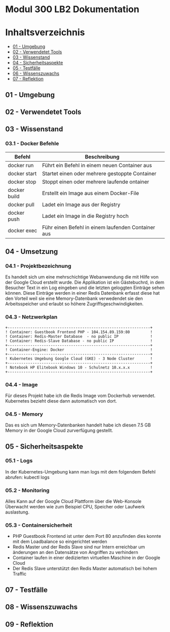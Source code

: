 
# **Modul 300 LB2 Dokumentation** 

# Inhaltsverzeichnis
  - [01 - Umgebung](#01---umgebung)
  - [02 - Verwendetet Tools](#02---verwendetet-tools)
  - [03 - Wissenstand](#03---wissenstand)
  - [04 - Sicherheitsaspekte](#04---Sicherheitsaspekte)
  - [05 - Testfälle](#05---Testfälle)
  - [06 - Wissenszuwachs](#06---Wissenszuwachs)
  - [07 - Reflektion](#07---Reflektion)

## 01 - Umgebung

## 02 - Verwendetet Tools

## 03 - Wissenstand

### 03.1 - Docker Befehle

| Befehl       | Beschreibung                                       |
| ------------ | -------------------------------------------------- |
| docker run   | Führt ein Befehl in einem neuen Container aus      |
| docker start | Startet einen oder mehrere gestoppte Container     |
| docker stop  | Stoppt einen oder mehrere laufende ontainer        |
| docker build | Erstellt ein Image aus einem Docker-File           |
| docker pull  | Ladet ein Image aus der Registry                   |
| docker push  | Ladet ein Image in die Registry hoch               |
| docker exec  | Führ einen Befehl in einem laufenden Container aus |

## 04 - Umsetzung

### 04.1 - Projektbezeichnung
Es handelt sich um eine mehrschichtige Webanwendung die mit Hilfe von der Google Cloud erstellt wurde. Die Applikation ist ein Gästebuchrd, in dem Besucher Text in ein Log eingeben und die letzten geloggten Einträge sehen können. Diese Einträge werden in einer Redis Datenbank erfasst diese hat den Vorteil weil sie eine Memory-Datenbank verwedendet sie den Arbeitsspeicher und erlaubt so höhere Zugriffsgeschwindigkeiten.

### 04.3 - Netzwerkplan

    +---------------------------------------------------------------+
    ! Container: Guestbook Frontend PHP - 104.154.89.159:80         !
    ! Container: Redis-Master Database  - no public IP              !
    ! Container: Redis-Slave Database - no public IP                !
    +---------------------------------------------------------------+
    ! Container-Engine: Docker                                      !
    +---------------------------------------------------------------+
    ! Kubernetes Umgebung Google Cloud (GKE) - 3 Node Cluster       !
    +---------------------------------------------------------------+
    ! Notebook HP Elitebook Windows 10 - Schulnetz 10.x.x.x         !
    +---------------------------------------------------------------+


### 04.4 - Image
Für dieses Projekt habe ich die Redis Image vom Dockerhub verwendet. Kubernetes bezieht diese dann automatisch von dort.

### 04.5 - Memory
Das es sich um Memory-Datenbanken handelt habe ich diesen 7.5 GB Memory in der Google Cloud zurverfügung gestellt. 

## 05 - Sicherheitsaspekte

### 05.1 - Logs
In der Kubernetes-Umgebung kann man logs mit dem folgendem Befehl abrufen: kubectl logs <pod-name>
  
### 05.2 - Monitoring
Alles Kann auf der Google Cloud Plattform über die Web-Konsole Überwacht werden wie zum Beispiel CPU, Speicher oder Laufwerk auslastung.

### 05.3 - Containersicherheit
- PHP Guestbook Frontend ist unter dem Port 80 anzufinden dies konnte mit dem Loadbalance so eingerichtet werden
- Redis Master und der Redis Slave sind nur Intern erreichbar um änderungen an den Datensätze von Angriffen zu verhindern
- Container laufen in einer dedizierten virtuellen Maschine in der Google Cloud
- Der Redis Slave unterstützt den Redis Master automatisch bei hohem Traffic  

## 07 - Testfälle

## 08 - Wissenszuwachs

## 09 - Reflektion

